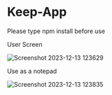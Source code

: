 # Keep-App
Please type npm install before use

User Screen

![Screenshot 2023-12-13 123629](https://github.com/Sayan-100/Keep-App/assets/71545262/b01ac7f6-5e0c-4e40-9a2e-554ba4cc072c)

Use as a notepad

![Screenshot 2023-12-13 123835](https://github.com/Sayan-100/Keep-App/assets/71545262/b4e5c2eb-bad8-477d-a2af-7009460dbcee)
